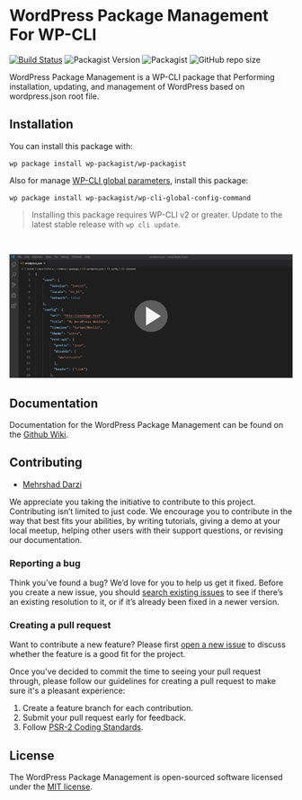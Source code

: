 # WordPress Package Management For WP-CLI

[![Build Status](https://travis-ci.com/wp-packagist/wp-packagist.svg?branch=master)](https://travis-ci.com/wp-packagist/wp-packagist)
![Packagist Version](https://img.shields.io/packagist/v/wp-packagist/wp-packagist)
![Packagist](https://img.shields.io/packagist/l/wp-packagist/wp-packagist)
![GitHub repo size](https://img.shields.io/github/repo-size/wp-packagist/wp-packagist)

WordPress Package Management is a WP-CLI package that Performing installation, updating, and management of WordPress based on wordpress.json root file.

## Installation

You can install this package with:

```console
wp package install wp-packagist/wp-packagist
```

Also for manage [WP-CLI global parameters](https://github.com/wp-packagist/wp-cli-global-config-command), install this package:

```console
wp package install wp-packagist/wp-cli-global-config-command
```

> Installing this package requires WP-CLI v2 or greater. Update to the latest stable release with `wp cli update`.

<br/>
<p align="center">
<a href="https://youtu.be/Qs0zCsdEcGo" target="_blank">
<img src="https://raw.githubusercontent.com/wp-packagist/wp-packagist/master/docs/demo.jpg" alt="WordPress Package Management">
</a>
</p>

## Documentation

Documentation for the WordPress Package Management can be found on the [Github Wiki](https://github.com/wp-packagist/wp-packagist/wiki).

## Contributing

- [Mehrshad Darzi](https://www.linkedin.com/in/mehrshaddarzi/)


We appreciate you taking the initiative to contribute to this project.
Contributing isn’t limited to just code. We encourage you to contribute in the way that best fits your abilities, by writing tutorials, giving a demo at your local meetup, helping other users with their support questions, or revising our documentation.

### Reporting a bug

Think you’ve found a bug? We’d love for you to help us get it fixed.
Before you create a new issue, you should [search existing issues](https://github.com/wp-packagist/wp-packagist/issues?q=label%3Abug%20) to see if there’s an existing resolution to it, or if it’s already been fixed in a newer version.

### Creating a pull request

Want to contribute a new feature? Please first [open a new issue](https://github.com/wp-packagist/wp-packagist/issues/new) to discuss whether the feature is a good fit for the project.

Once you've decided to commit the time to seeing your pull request through, please follow our guidelines for creating a pull request to make sure it's a pleasant experience:

1. Create a feature branch for each contribution.
2. Submit your pull request early for feedback.
3. Follow [PSR-2 Coding Standards](http://www.php-fig.org/psr/psr-2/).

## License

The WordPress Package Management is open-sourced software licensed under the [MIT license](https://opensource.org/licenses/MIT).
